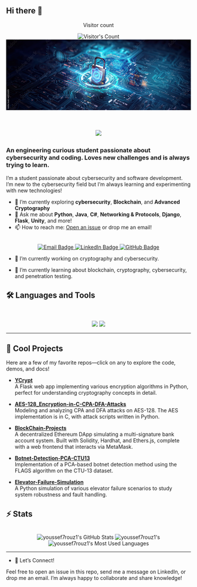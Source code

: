 ## Hi there 👋


<div align="center"> 
  <p>Visitor count</p>
  <img src="https://profile-counter.glitch.me/{youssef7rouz1}/count.svg" alt="Visitor's Count" />
</div>
<img src="https://github.com/youssef7rouz1/youssef7rouz1/blob/f2864ef1deb8edf7710bcf9abf8fb6331008e556/1000_F_622335155_t1SnyWoAkoi9C8zlId5tzufGFcmnWe6q.jpg" alt="CyberSecurity is all that matters, believe me (or don't)">



<h1 align="center">
    <img src="https://readme-typing-svg.herokuapp.com/?font=Inter&size=48&center=true&vCenter=true&width=500&height=70&color=4493F8&duration=4000&lines=Hi+There!+👋;+I'm+youssef7rouz1!;" />
</h1>

### An engineering curious student  passionate about cybersecurity and coding. Loves new challenges and is always trying to learn.


I’m a student passionate about cybersecurity and software development. I’m new to the cybersecurity field but I’m always learning and experimenting with new technologies!

- 🌱 I’m currently exploring **cybersecurity**, **Blockchain**, and **Advanced Cryptography**
- 💬 Ask me about **Python**, **Java**, **C#**, **Networking & Protocols**, **Django**, **Flask**, **Unity**, and more!
- 📫 How to reach me: [Open an issue](https://github.com/youssef7rouz1/youssef7rouz1/issues) or drop me an email!

<br />

<div align="center">
  <a href="mailto:youssefbenbenabdeljelil@example.com">
    <img src="https://img.shields.io/badge/Email-333333?style=for-the-badge&logo=gmail&logoColor=red" alt="Email Badge"/>
  </a>
  <a href="https://www.linkedin.com/in/youssef-ben-abdeljelil-586b252b4/" target="_blank">
    <img src="https://img.shields.io/badge/LinkedIn-0077B5?style=for-the-badge&logo=linkedin&logoColor=white" alt="LinkedIn Badge"/>
  </a>
  <a href="https://github.com/youssef7rouz1" target="_blank">
    <img src="https://img.shields.io/badge/GitHub-181717?style=for-the-badge&logo=github&logoColor=white" alt="GitHub Badge"/>
  </a>
</div>

- 🚀 I’m currently working on cryptography and cybersecurity.

- 📌 I’m currently learning about blockchain, cryptography, cybersecurity, and penetration testing.




## 🛠️ Languages and Tools

<br>

<p align="center">
  <img src="https://skillicons.dev/icons?i=java,python,cs,postgres,django,flask,unity,kali" />
  <img src="https://skillicons.dev/icons?i=html,css,js,git,github" />
</p>

<hr>



## 🚀 Cool Projects

Here are a few of my favorite repos—click on any to explore the code, demos, and docs!

- [**YCrypt**](https://github.com/youssef7rouz1/YCrypt)  
  A Flask web app implementing various encryption algorithms in Python, perfect for understanding cryptography concepts in detail.

- [**AES-128_Encryption-in-C-CPA-DFA-Attacks**](https://github.com/youssef7rouz1/AES-128_Encryption-in-C-CPA-DFA-Attacks)  
  Modeling and analyzing CPA and DFA attacks on AES-128. The AES implementation is in C, with attack scripts written in Python.

- [**BlockChain-Projects**](https://github.com/youssef7rouz1/BlockChain-Projects)  
  A decentralized Ethereum DApp simulating a multi-signature bank account system. Built with Solidity, Hardhat, and Ethers.js, complete with a web frontend that interacts via MetaMask.

- [**Botnet-Detection-PCA-CTU13**](https://github.com/youssef7rouz1/Botnet-detection-PCA-based-method-on-CTU-13-Dataset)  
  Implementation of a PCA-based botnet detection method using the FLAGS algorithm on the CTU-13 dataset.

- [**Elevator-Failure-Simulation**](https://github.com/youssef7rouz1/simulation-of-elevator-failures-simulation-de-d-faillances-d-un-ascenseur)  
  A Python simulation of various elevator failure scenarios to study system robustness and fault handling.

## ⚡️ Stats

<br>

<div align=center>
  <img width=390 src="https://github-readme-stats.vercel.app/api?username=youssef7rouz1&theme=transparent&count_private=true&show_icons=true&rank_icon=github&locale=en" alt="youssef7rouz1's GitHub Stats" />
  <img width=390 src="https://github-readme-streak-stats.herokuapp.com/?user=youssef7rouz1&theme=transparent&count_private=true&border_radius=10&locale=en" alt="youssef7rouz1's" />
  <img width=325 src="https://github-readme-stats.vercel.app/api/top-langs?username=youssef7rouz1&theme=transparent&layout=donut&hide=css&langs_count=8&border_radius=10&show_icons=true&locale=en" alt="youssef7rouz1's Most Used Languages" />
</div>

<hr>


- 🤝 Let’s Connect!

Feel free to open an issue in this repo, send me a message on LinkedIn, or drop me an email. I’m always happy to collaborate and share knowledge!  
<!--
**youssef7rouz1/youssef7rouz1** is a ✨ _special_ ✨ repository because its `README.md` (this file) appears on your GitHub profile.


 
-->
